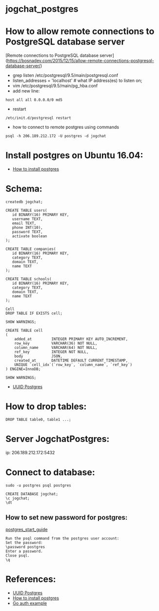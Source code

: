 # jogchat_postgres

# How to allow remote connections to PostgreSQL database server
[Remote connections to PostgreSQL database server] (https://bosnadev.com/2015/12/15/allow-remote-connections-postgresql-database-server/)
* grep listen /etc/postgresql/9.5/main/postgresql.conf  
* listen_addresses = 'localhost'		# what IP address(es) to listen on;
* vim /etc/postgresql/9.5/main/pg_hba.conf
* add new line:
```
host all all 0.0.0.0/0 md5
```
* restart
```
/etc/init.d/postgresql restart
```

* how to connect to remote postgres using commands
```
psql -h 206.189.212.172 -U postgres -d jogchat
```

# Install postgres on Ubuntu 16.04:
* [How to install postgres](https://www.digitalocean.com/community/tutorials/how-to-install-and-use-postgresql-on-ubuntu-16-04)

# Schema:

```postgres
createdb jogchat;

CREATE TABLE users(
   id BINARY(16) PRIMARY KEY,
   username TEXT,
   email TEXT,
   phone INT(10),
   password TEXT,
   activate boolean
);

CREATE TABLE companies(
   id BINARY(16) PRIMARY KEY,
   category TEXT,
   domain TEXT,
   name TEXT
);

CREATE TABLE schools(
   id BINARY(16) PRIMARY KEY,
   category TEXT,
   domain TEXT,
   name TEXT
);
```


```
Cell
DROP TABLE IF EXISTS cell;

SHOW WARNINGS;

CREATE TABLE cell
(
    added_at         INTEGER PRIMARY KEY AUTO_INCREMENT,
    row_key          VARCHAR(36) NOT NULL,
    column_name      VARCHAR(64) NOT NULL,
    ref_key          INTEGER NOT NULL,
    body             JSON,
    created_at       DATETIME DEFAULT CURRENT_TIMESTAMP,
    UNIQUE `cell_idx`(`row_key`, `column_name`, `ref_key`)
) ENGINE=InnoDB;

SHOW WARNINGS;
```
* [UUID Postgres](https://starkandwayne.com/blog/uuid-primary-keys-in-postgresql/) 

# How to drop tables:
```
DROP TABLE table0, table1 ...;
```

# Server JogchatPostgres:
ip: 206.189.212.172:5432

# Connect to database:
```
sudo -u postgres psql postgres

CREATE DATABASE jogchat;
\c jogchat;
\dt
```

## How to set new password for postgres:
[postgres_start_guide](http://suite.opengeo.org/docs/latest/dataadmin/pgGettingStarted/firstconnect.html)
```
Run the psql command from the postgres user account:
Set the password:
\password postgres
Enter a password.
Close psql.
\q
```
# References:
* [UUID Postgres](https://starkandwayne.com/blog/uuid-primary-keys-in-postgresql/) 
* [How to install postgres](https://www.digitalocean.com/community/tutorials/how-to-install-and-use-postgresql-on-ubuntu-16-04)
* [Go auth example](https://github.com/sohamkamani/go-password-auth-example)
